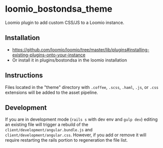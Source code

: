 # loomio_bostondsa_theme

Loomio plugin to add custom CSS/JS to a Loomio instance.

## Installation

* https://github.com/loomio/loomio/tree/master/lib/plugins#installing-existing-plugins-onto-your-instance
* Or install it in plugins/bostondsa in the loomio installation

## Instructions

Files located in the "theme" directory with `.coffee`, `.scss`, `.haml`, `.js`, or `.css` extensions will be added to the asset pipeline.

## Development

If you are in development mode (`rails s` with dev env and `gulp dev`) editing an existing file will trigger a rebuild of the `client/development/angular.bundle.js` and `client/development/angular.css`. However, if you add or remove it will require restarting the rails portion to regeneration the file list.
